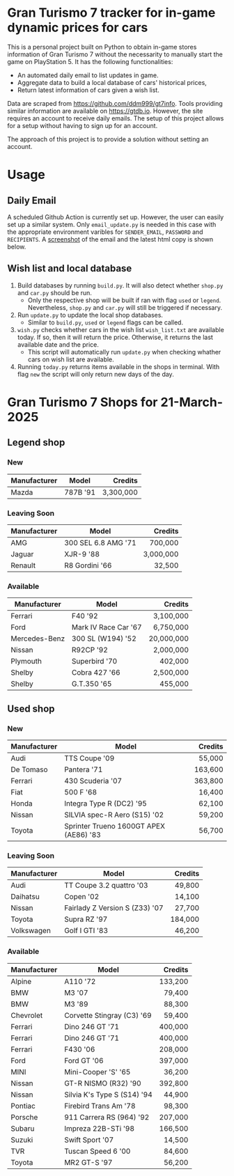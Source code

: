 # Gran Turismo 7 tracker for in-game dynamic prices for cars

This is a personal project built on Python to obtain in-game stores information of Gran Turismo 7 without the necessarity to manually start the game on PlayStation 5. It has the following functionalities:

- An automated daily email to list updates in game.
- Aggregate data to build a local database of cars' historical prices,
- Return latest information of cars given a wish list.

Data are scraped from https://github.com/ddm999/gt7info. Tools providing similar information are available on https://gtdb.io. However, the site requires an account to receive daily emails. The setup of this project allows for a setup without having to sign up for an account.

The approach of this project is to provide a solution without setting an account.

# Usage

## Daily Email

A scheduled Github Action is currently set up. However, the user can easily set up a similar system. Only `email_update.py` is needed in this case with the appropriate environment varibles for `SENDER_EMAIL`, `PASSWORD` and `RECIPIENTS`. A [screenshot](https://raw.githubusercontent.com/marcohoucheng/Gran-Turismo-7-Price-Tracker/main/data/email_screenshot.png) of the email and the latest html copy is shown below.

## Wish list and local database

1. Build databases by running `build.py`. It will also detect whether `shop.py` and `car.py` should be run.
    - Only the respective shop will be built if ran with flag `used` or `legend`. Nevertheless, `shop.py` and `car.py` will still be triggered if necessary.
2. Run `update.py` to update the local shop databases.
    - Similar to `build.py`, `used` or `legend` flags can be called.
3. `wish.py` checks whether cars in the wish list `wish_list.txt` are available today. If so, then it will return the price. Otherwise, it returns the last available date and the price.
    - This script will automatically run `update.py` when checking whather cars on wish list are available.
4. Running `today.py` returns items available in the shops in terminal. With flag `new` the script will only return new days of the day.


# Gran Turismo 7 Shops for 21-March-2025



## Legend shop

### New
 | Manufacturer | Model | Credits |
 | --- | --- | --: |
|Mazda|787B '91|3,300,000|

### Leaving Soon
 | Manufacturer | Model | Credits |
 | --- | --- | --: |
|AMG|300 SEL 6.8 AMG '71|700,000|
|Jaguar|XJR-9 '88|3,000,000|
|Renault|R8 Gordini '66|32,500|

### Available
 | Manufacturer | Model | Credits |
 | --- | --- | --: |
|Ferrari|F40 '92|3,100,000|
|Ford|Mark IV Race Car '67|6,750,000|
|Mercedes-Benz|300 SL (W194) '52|20,000,000|
|Nissan|R92CP '92|2,000,000|
|Plymouth|Superbird '70|402,000|
|Shelby|Cobra 427 '66|2,500,000|
|Shelby|G.T.350 '65|455,000|


## Used shop

### New
 | Manufacturer | Model | Credits |
 | --- | --- | --: |
|Audi|TTS Coupe '09|55,000|
|De Tomaso|Pantera '71|163,600|
|Ferrari|430 Scuderia '07|363,800|
|Fiat|500 F '68|16,400|
|Honda|Integra Type R (DC2) '95|62,100|
|Nissan|SILVIA spec-R Aero (S15) '02|59,200|
|Toyota|Sprinter Trueno 1600GT APEX (AE86) '83|56,700|

### Leaving Soon
 | Manufacturer | Model | Credits |
 | --- | --- | --: |
|Audi|TT Coupe 3.2 quattro '03|49,800|
|Daihatsu|Copen '02|14,100|
|Nissan|Fairlady Z Version S (Z33) '07|27,700|
|Toyota|Supra RZ '97|184,000|
|Volkswagen|Golf I GTI '83|46,200|

### Available
 | Manufacturer | Model | Credits |
 | --- | --- | --: |
|Alpine|A110 '72|133,200|
|BMW|M3 '07|79,400|
|BMW|M3 '89|88,300|
|Chevrolet|Corvette Stingray (C3) '69|59,400|
|Ferrari|Dino 246 GT '71|400,000|
|Ferrari|Dino 246 GT '71|400,000|
|Ferrari|F430 '06|208,000|
|Ford|Ford GT '06|397,000|
|MINI|Mini-Cooper 'S' '65|36,200|
|Nissan|GT-R NISMO (R32) '90|392,800|
|Nissan|Silvia K's Type S (S14) '94|44,900|
|Pontiac|Firebird Trans Am '78|98,300|
|Porsche|911 Carrera RS (964) '92|207,000|
|Subaru|Impreza 22B-STi '98|166,500|
|Suzuki|Swift Sport '07|14,500|
|TVR|Tuscan Speed 6 '00|84,600|
|Toyota|MR2 GT-S '97|56,200|
